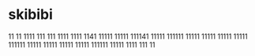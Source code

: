 # skibibi
11
11
1111
111
111
1111
1111
1141
11111
11111
111141
11111
111111
11111
11111
11111
11111
111111
11111
11111
11111
11111
111111
11111
1111
111
11

